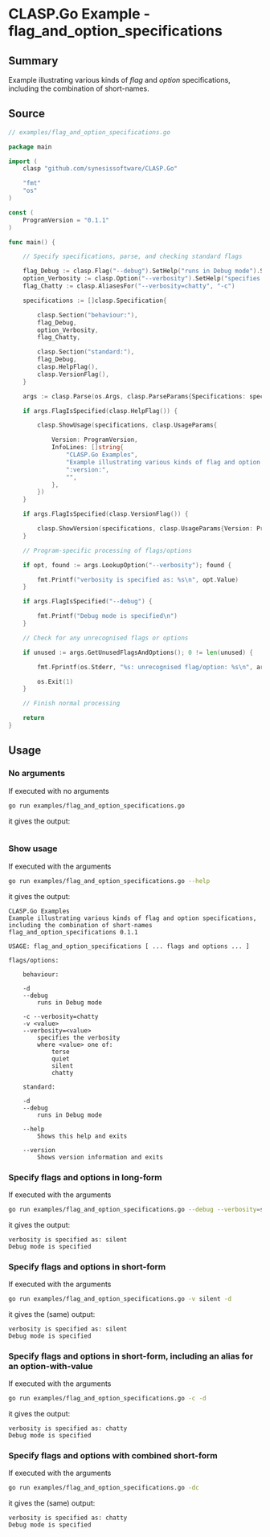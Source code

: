 # CLASP.Go Example - **flag_and_option_specifications**

## Summary

Example illustrating various kinds of *flag* and *option* specifications, including the combination of short-names.

## Source

```Go
// examples/flag_and_option_specifications.go

package main

import (
	clasp "github.com/synesissoftware/CLASP.Go"

	"fmt"
	"os"
)

const (
	ProgramVersion = "0.1.1"
)

func main() {

	// Specify specifications, parse, and checking standard flags

	flag_Debug := clasp.Flag("--debug").SetHelp("runs in Debug mode").SetAlias("-d").End()
	option_Verbosity := clasp.Option("--verbosity").SetHelp("specifies the verbosity").SetAlias("-v").SetValues("terse", "quiet", "silent", "chatty").End()
	flag_Chatty := clasp.AliasesFor("--verbosity=chatty", "-c")

	specifications := []clasp.Specification{

		clasp.Section("behaviour:"),
		flag_Debug,
		option_Verbosity,
		flag_Chatty,

		clasp.Section("standard:"),
		flag_Debug,
		clasp.HelpFlag(),
		clasp.VersionFlag(),
	}

	args := clasp.Parse(os.Args, clasp.ParseParams{Specifications: specifications})

	if args.FlagIsSpecified(clasp.HelpFlag()) {

		clasp.ShowUsage(specifications, clasp.UsageParams{

			Version: ProgramVersion,
			InfoLines: []string{
				"CLASP.Go Examples",
				"Example illustrating various kinds of flag and option specifications, including the combination of short-names",
				":version:",
				"",
			},
		})
	}

	if args.FlagIsSpecified(clasp.VersionFlag()) {

		clasp.ShowVersion(specifications, clasp.UsageParams{Version: ProgramVersion})
	}

	// Program-specific processing of flags/options

	if opt, found := args.LookupOption("--verbosity"); found {

		fmt.Printf("verbosity is specified as: %s\n", opt.Value)
	}

	if args.FlagIsSpecified("--debug") {

		fmt.Printf("Debug mode is specified\n")
	}

	// Check for any unrecognised flags or options

	if unused := args.GetUnusedFlagsAndOptions(); 0 != len(unused) {

		fmt.Fprintf(os.Stderr, "%s: unrecognised flag/option: %s\n", args.ProgramName, unused[0].Str())

		os.Exit(1)
	}

	// Finish normal processing

	return
}
```

## Usage

### No arguments

If executed with no arguments

```bash
go run examples/flag_and_option_specifications.go
```

it gives the output:

```
```

### Show usage

If executed with the arguments

```bash
go run examples/flag_and_option_specifications.go --help
```

it gives the output:

```
CLASP.Go Examples
Example illustrating various kinds of flag and option specifications, including the combination of short-names
flag_and_option_specifications 0.1.1

USAGE: flag_and_option_specifications [ ... flags and options ... ]

flags/options:

	behaviour:

	-d
	--debug
		runs in Debug mode

	-c --verbosity=chatty
	-v <value>
	--verbosity=<value>
		specifies the verbosity
		where <value> one of:
			terse
			quiet
			silent
			chatty

	standard:

	-d
	--debug
		runs in Debug mode

	--help
		Shows this help and exits

	--version
		Shows version information and exits
```

### Specify flags and options in long-form

If executed with the arguments

```bash
go run examples/flag_and_option_specifications.go --debug --verbosity=silent
```

it gives the output:

```
verbosity is specified as: silent
Debug mode is specified
```

### Specify flags and options in short-form

If executed with the arguments

```bash
go run examples/flag_and_option_specifications.go -v silent -d
```

it gives the (same) output:

```
verbosity is specified as: silent
Debug mode is specified
```

### Specify flags and options in short-form, including an alias for an option-with-value

If executed with the arguments

```bash
go run examples/flag_and_option_specifications.go -c -d
```

it gives the output:

```
verbosity is specified as: chatty
Debug mode is specified
```

### Specify flags and options with combined short-form

If executed with the arguments

```bash
go run examples/flag_and_option_specifications.go -dc
```

it gives the (same) output:

```
verbosity is specified as: chatty
Debug mode is specified
```


<!-- ########################### end of file ########################### -->


